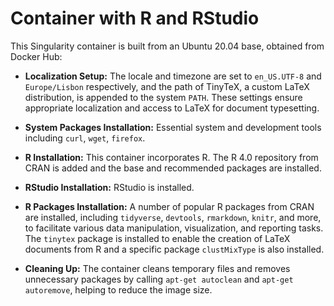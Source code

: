 # Container with R and RStudio

This Singularity container is built from an Ubuntu 20.04 base, obtained from Docker Hub:

- **Localization Setup:** The locale and timezone are set to `en_US.UTF-8` and `Europe/Lisbon` respectively, and the path of TinyTeX, a custom LaTeX distribution, is appended to the system `PATH`. These settings ensure appropriate localization and access to LaTeX for document typesetting.

- **System Packages Installation:** Essential system and development tools including `curl`, `wget`, `firefox`.

- **R Installation:** This container incorporates R. The R 4.0 repository from CRAN is added and the base and recommended packages are installed.

- **RStudio Installation:** RStudio is installed.

- **R Packages Installation:** A number of popular R packages from CRAN are installed, including `tidyverse`, `devtools`, `rmarkdown`, `knitr`, and more, to facilitate various data manipulation, visualization, and reporting tasks. The `tinytex` package is installed to enable the creation of LaTeX documents from R and a specific package `clustMixType` is also installed.

- **Cleaning Up:** The container cleans temporary files and removes unnecessary packages by calling `apt-get autoclean` and `apt-get autoremove`, helping to reduce the image size.

